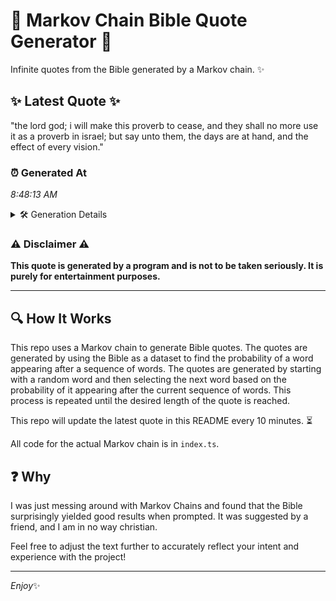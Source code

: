 # 📖 Markov Chain Bible Quote Generator 📖

Infinite quotes from the Bible generated by a Markov chain. ✨

## ✨ Latest Quote ✨
"the lord god; i will make this proverb to cease, and they shall no more use it as a proverb in israel; but say unto them, the days are at hand, and the effect of every vision."

### ⏰ Generated At
*8:48:13 AM*

<details>
    <summary>🛠️ Generation Details</summary>
    <p>
        <strong>🌱 Seed:</strong> the<br>
        <strong>🔄 Iterations:</strong> 36<br>
        <strong>📜 Context History:</strong><br>[ the ]: lord<br>[ the, lord ]: god;<br>[ the, lord, god; ]: i<br>[ the, lord, god;, i ]: will<br>[ the, lord, god;, i, will ]: make<br>[ the, lord, god;, i, will, make ]: this<br>[ lord, god;, i, will, make, this ]: proverb<br>[ god;, i, will, make, this, proverb ]: to<br>[ i, will, make, this, proverb, to ]: cease,<br>[ will, make, this, proverb, to, cease, ]: and<br>[ make, this, proverb, to, cease,, and ]: they<br>[ this, proverb, to, cease,, and, they ]: shall<br>[ proverb, to, cease,, and, they, shall ]: no<br>[ to, cease,, and, they, shall, no ]: more<br>[ cease,, and, they, shall, no, more ]: use<br>[ and, they, shall, no, more, use ]: it<br>[ they, shall, no, more, use, it ]: as<br>[ shall, no, more, use, it, as ]: a<br>[ no, more, use, it, as, a ]: proverb<br>[ more, use, it, as, a, proverb ]: in<br>[ use, it, as, a, proverb, in ]: israel;<br>[ it, as, a, proverb, in, israel; ]: but<br>[ as, a, proverb, in, israel;, but ]: say<br>[ a, proverb, in, israel;, but, say ]: unto<br>[ proverb, in, israel;, but, say, unto ]: them,<br>[ in, israel;, but, say, unto, them, ]: the<br>[ israel;, but, say, unto, them,, the ]: days<br>[ but, say, unto, them,, the, days ]: are<br>[ say, unto, them,, the, days, are ]: at<br>[ unto, them,, the, days, are, at ]: hand,<br>[ them,, the, days, are, at, hand, ]: and<br>[ the, days, are, at, hand,, and ]: the<br>[ days, are, at, hand,, and, the ]: effect<br>[ are, at, hand,, and, the, effect ]: of<br>[ at, hand,, and, the, effect, of ]: every<br>[ hand,, and, the, effect, of, every ]: vision.<br>
    </p>
</details>

### ⚠️ Disclaimer ⚠️
**This quote is generated by a program and is not to be taken seriously. It is purely for entertainment purposes.**

---

## 🔍 How It Works

This repo uses a Markov chain to generate Bible quotes. The quotes are generated by using the Bible as a dataset to find the probability of a word appearing after a sequence of words. The quotes are generated by starting with a random word and then selecting the next word based on the probability of it appearing after the current sequence of words. This process is repeated until the desired length of the quote is reached.

This repo will update the latest quote in this README every 10 minutes. ⏳

All code for the actual Markov chain is in `index.ts`.

## ❓ Why

I was just messing around with Markov Chains and found that the Bible surprisingly yielded good results when prompted. 
It was suggested by a friend, and I am in no way christian.

Feel free to adjust the text further to accurately reflect your intent and experience with the project!

---

*Enjoy*✨
